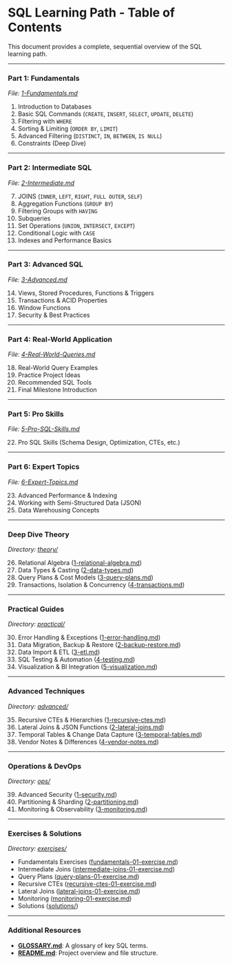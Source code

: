 # SQL Learning Path - Table of Contents

This document provides a complete, sequential overview of the SQL learning path.

---

### **Part 1: Fundamentals**
*File: [1-Fundamentals.md](1-Fundamentals.md)*

1.  Introduction to Databases
2.  Basic SQL Commands (`CREATE`, `INSERT`, `SELECT`, `UPDATE`, `DELETE`)
3.  Filtering with `WHERE`
4.  Sorting & Limiting (`ORDER BY`, `LIMIT`)
5.  Advanced Filtering (`DISTINCT`, `IN`, `BETWEEN`, `IS NULL`)
6.  Constraints (Deep Dive)

---

### **Part 2: Intermediate SQL**
*File: [2-Intermediate.md](2-Intermediate.md)*

7.  JOINS (`INNER`, `LEFT`, `RIGHT`, `FULL OUTER`, `SELF`)
8.  Aggregation Functions (`GROUP BY`)
9.  Filtering Groups with `HAVING`
10. Subqueries
11. Set Operations (`UNION`, `INTERSECT`, `EXCEPT`)
12. Conditional Logic with `CASE`
13. Indexes and Performance Basics

---

### **Part 3: Advanced SQL**
*File: [3-Advanced.md](3-Advanced.md)*

14. Views, Stored Procedures, Functions & Triggers
15. Transactions & ACID Properties
16. Window Functions
17. Security & Best Practices

---

### **Part 4: Real-World Application**
*File: [4-Real-World-Queries.md](4-Real-World-Queries.md)*

18. Real-World Query Examples
19. Practice Project Ideas
20. Recommended SQL Tools
21. Final Milestone Introduction

---

### **Part 5: Pro Skills**
*File: [5-Pro-SQL-Skills.md](5-Pro-SQL-Skills.md)*

22. Pro SQL Skills (Schema Design, Optimization, CTEs, etc.)

---

### **Part 6: Expert Topics**
*File: [6-Expert-Topics.md](6-Expert-Topics.md)*

23. Advanced Performance & Indexing
24. Working with Semi-Structured Data (JSON)
25. Data Warehousing Concepts

---

### **Deep Dive Theory**
*Directory: [theory/](theory/)*

26. Relational Algebra ([1-relational-algebra.md](theory/1-relational-algebra.md))
27. Data Types & Casting ([2-data-types.md](theory/2-data-types.md))
28. Query Plans & Cost Models ([3-query-plans.md](theory/3-query-plans.md))
29. Transactions, Isolation & Concurrency ([4-transactions.md](theory/4-transactions.md))

---

### **Practical Guides**
*Directory: [practical/](practical/)*

30. Error Handling & Exceptions ([1-error-handling.md](practical/1-error-handling-and-exceptions.md))
31. Data Migration, Backup & Restore ([2-backup-restore.md](practical/2-data-migration-backup-restore.md))
32. Data Import & ETL ([3-etl.md](practical/3-data-import-and-etl.md))
33. SQL Testing & Automation ([4-testing.md](practical/4-sql-testing-and-automation.md))
34. Visualization & BI Integration ([5-visualization.md](practical/5-visualization-and-BI-integration.md))

---

### **Advanced Techniques**
*Directory: [advanced/](advanced/)*

35. Recursive CTEs & Hierarchies ([1-recursive-ctes.md](advanced/1-recursive-ctes-and-hierarchies.md))
36. Lateral Joins & JSON Functions ([2-lateral-joins.md](advanced/2-lateral-joins-and-json-functions.md))
37. Temporal Tables & Change Data Capture ([3-temporal-tables.md](advanced/3-temporal-tables-and-change-data-capture.md))
38. Vendor Notes & Differences ([4-vendor-notes.md](advanced/4-vendor-notes.md))

---

### **Operations & DevOps**
*Directory: [ops/](ops/)*

39. Advanced Security ([1-security.md](ops/1-advanced-security.md))
40. Partitioning & Sharding ([2-partitioning.md](ops/2-partitioning-and-sharding.md))
41. Monitoring & Observability ([3-monitoring.md](ops/3-monitoring-and-observability.md))

---

### **Exercises & Solutions**
*Directory: [exercises/](exercises/)*

- Fundamentals Exercises ([fundamentals-01-exercise.md](exercises/fundamentals-01-exercise.md))
- Intermediate Joins ([intermediate-joins-01-exercise.md](exercises/intermediate-joins-01-exercise.md))
- Query Plans ([query-plans-01-exercise.md](exercises/query-plans-01-exercise.md))
- Recursive CTEs ([recursive-ctes-01-exercise.md](exercises/recursive-ctes-01-exercise.md))
- Lateral Joins ([lateral-joins-01-exercise.md](exercises/lateral-joins-01-exercise.md))
- Monitoring ([monitoring-01-exercise.md](exercises/monitoring-01-exercise.md))
- Solutions ([solutions/](exercises/solutions/))

---

### **Additional Resources**

- **[GLOSSARY.md](GLOSSARY.md)**: A glossary of key SQL terms.
- **[README.md](README.md)**: Project overview and file structure.